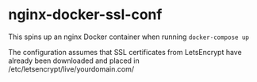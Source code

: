 # nginx-docker-ssl-conf

This spins up an nginx Docker container when running `docker-compose up`

The configuration assumes that SSL certificates from LetsEncrypt have already been downloaded and placed in /etc/letsencrypt/live/yourdomain.com/

